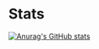 # Stats
[![Anurag's GitHub stats](https://github-readme-stats.vercel.app/api?username=DalKoe&show_icons=true&theme=radical)](https://github.com/anuraghazra/github-readme-stats)
